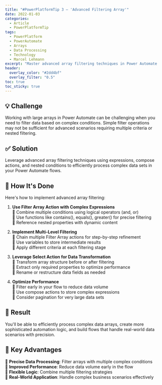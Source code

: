 ```yaml
---
title: "#PowerPlatformTip 3 – 'Advanced Filtering Array'"
date: 2022-01-03
categories:
  - Article
  - PowerPlatformTip
tags:
  - PowerPlatform
  - PowerAutomate
  - Arrays
  - Data Processing
  - Technology
  - Marcel Lehmann
excerpt: "Master advanced array filtering techniques in Power Automate to efficiently process complex data sets and create more sophisticated automation workflows."
header:
  overlay_color: "#2dd4bf"
  overlay_filter: "0.5"
toc: true
toc_sticky: true
---
```


## 💡 Challenge
Working with large arrays in Power Automate can be challenging when you need to filter data based on complex conditions. Simple filter operations may not be sufficient for advanced scenarios requiring multiple criteria or nested filtering.

## ✅ Solution
Leverage advanced array filtering techniques using expressions, compose actions, and nested conditions to efficiently process complex data sets in your Power Automate flows.

## 🔧 How It's Done
Here's how to implement advanced array filtering:

1. **Use Filter Array Action with Complex Expressions**  
   🔸 Combine multiple conditions using logical operators (and, or)  
   🔸 Use functions like contains(), equals(), greater() for precise filtering  
   🔸 Reference nested properties with dynamic content

2. **Implement Multi-Level Filtering**  
   🔸 Chain multiple Filter Array actions for step-by-step refinement  
   🔸 Use variables to store intermediate results  
   🔸 Apply different criteria at each filtering stage

3. **Leverage Select Action for Data Transformation**  
   🔸 Transform array structure before or after filtering  
   🔸 Extract only required properties to optimize performance  
   🔸 Rename or restructure data fields as needed

4. **Optimize Performance**  
   🔸 Filter early in your flow to reduce data volume  
   🔸 Use compose actions to store complex expressions  
   🔸 Consider pagination for very large data sets

## 🎉 Result
You'll be able to efficiently process complex data arrays, create more sophisticated automation logic, and build flows that handle real-world data scenarios with precision.

## 🌟 Key Advantages
🔸 **Precise Data Processing**: Filter arrays with multiple complex conditions  
🔸 **Improved Performance**: Reduce data volume early in the flow  
🔸 **Flexible Logic**: Combine multiple filtering strategies  
🔸 **Real-World Application**: Handle complex business scenarios effectively
